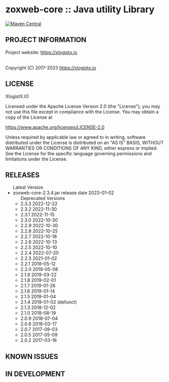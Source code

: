 
 zoxweb-core :: Java utility Library
==========================================================================
[![Maven Central](https://maven-badges.herokuapp.com/maven-central/org.zoxweb/zoxweb-core/badge.svg)](http://mvnrepository.com/artifact/org.zoxweb/zoxweb-core)


## PROJECT INFORMATION

Project website: https://xlogistx.io <br />
<br />
 
Copyright (C) 2017-2023 https://xlogistx.io

## LICENSE
 XlogistX.IO 
 
 Licensed under the Apache License Version 2.0 (the "License");
 you may not use this file except in compliance with the License.
 You may obtain a copy of the License at

 https://www.apache.org/licenses/LICENSE-2.0
  
 Unless required by applicable law or agreed to in writing, software
 distributed under the License is distributed on an "AS IS" BASIS,
 WITHOUT WARRANTIES OR CONDITIONS OF ANY KIND, either express or implied.
 See the License for the specific language governing permissions and
 limitations under the License.

## RELEASES

<ul> Latest Version
 <li> zoxweb-core-2.3.4.jar release date 2023-01-02
 <ul>Deprecated Versions
  <li>2.3.3 2022-12-22 
  <li>2.3.2 2022-11-30 
  <li>2.3.1 2022-11-15
  <li>2.3.0 2022-10-30
  <li>2.2.9 2022-10-30
  <li>2.2.8 2022-10-25
  <li>2.2.7 2022-10-18
  <li>2.2.6 2022-10-13
  <li>2.2.5 2022-10-10
  <li>2.2.4 2022-07-20
  <li>2.2.3 2021-01-02
  <li>2.2.1 2019-05-12
  <li>2.2.0 2019-05-08
  <li>2.1.9 2019-03-22
  <li>2.1.8 2019-02-01 
  <li>2.1.7 2019-01-26
  <li>2.1.6 2019-01-14
  <li>2.1.5 2019-01-04
  <li>2.1.4 2019-01-02 (defunct)
  <li>2.1.3 2018-12-02
  <li>2.1.0 2018-08-19
  <li>2.0.9 2018-07-04
  <li>2.0.8 2018-03-17
  <li>2.0.7 2017-09-03
  <li>2.0.5 2017-05-09
  <li>2.0.2 2017-03-16
 </ul>
</ul>


## KNOWN ISSUES


## IN DEVELOPMENT



